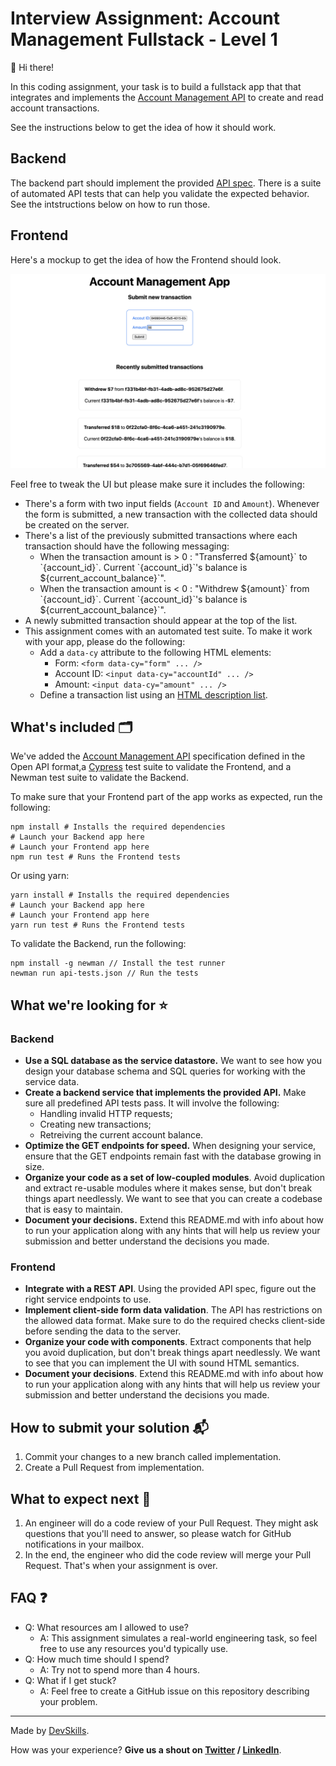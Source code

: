 # Interview Assignment: Account Management Fullstack - Level 1

👋 Hi there!

In this coding assignment, your task is to build a fullstack app that that integrates and implements the [Account Management API](api-specification.yml) to create and read account transactions.

See the instructions below to get the idea of how it should work.

## Backend
The backend part should implement the provided [API spec](api-specification.yml). There is a suite of automated API tests that can help you validate the expected behavior. See the intstructions below on how to run those.

## Frontend
Here's a mockup to get the idea of how the Frontend should look.

![Mockup](mockup.png)

Feel free to tweak the UI but please make sure it includes the following:

* There's a form with two input fields (`Account ID` and `Amount`). Whenever the form is submitted, a new transaction with the collected data should be created on the server.
* There's a list of the previously submitted transactions where each transaction should have the following messaging:
  * When the transaction amount is > 0 : "Transferred $`{amount}` to `{account_id}`. Current `{account_id}`'s balance is `${current_account_balance}`".
  * When the transaction amount is < 0 : "Withdrew $`{amount}` from `{account_id}`. Current `{account_id}`'s balance is `${current_account_balance}`".
* A newly submitted transaction should appear at the top of the list.
* This assignment comes with an automated test suite. To make it work with your app, please do the following:
  * Add a `data-cy` attribute to the following HTML elements:
    * Form: `<form data-cy="form" ... />`
    * Account ID: `<input data-cy="accountId" ... />`
    * Amount: `<input data-cy="amount" ... />`
  * Define a transaction list using an [HTML description list](https://www.w3schools.com/tags/tag_dl.asp).

## What's included 🗂
We've added the [Account Management API](api-specification.yml) specification defined in the Open API format,a [Cypress](https://www.cypress.io/) test suite to validate the Frontend, and a Newman test suite to validate the Backend. 

To make sure that your Frontend part of the app works as expected, run the following:
```shell script
npm install # Installs the required dependencies
# Launch your Backend app here
# Launch your Frontend app here
npm run test # Runs the Frontend tests
```
Or using yarn:
```shell script
yarn install # Installs the required dependencies
# Launch your Backend app here
# Launch your Frontend app here
yarn run test # Runs the Frontend tests
```

To validate the Backend, run the following:
```shell script
npm install -g newman // Install the test runner
newman run api-tests.json // Run the tests
```

## What we're looking for ⭐️

### Backend
- **Use a SQL database as the service datastore.** We want to see how you design your database schema and SQL queries for working with the service data.
- **Create a backend service that implements the provided API.** Make sure all predefined API tests pass. It will involve the following:
  - Handling invalid HTTP requests;
  - Creating new transactions;
  - Retreiving the current account balance.
- **Optimize the GET endpoints for speed.** When designing your service, ensure that the GET endpoints remain fast with the database growing in size.
- **Organize your code as a set of low-coupled modules**. Avoid duplication and extract re-usable modules where it makes sense, but don't break things apart needlessly. We want to see that you can create a codebase that is easy to maintain.
- **Document your decisions.** Extend this README.md with info about how to run your application along with any hints that will help us review your submission and better understand the decisions you made.

### Frontend
- **Integrate with a REST API**. Using the provided API spec, figure out the right service endpoints to use.
- **Implement client-side form data validation**. The API has restrictions on the allowed data format. Make sure to do the required checks client-side before sending the data to the server.
- **Organize your code with components**. Extract components that help you avoid duplication, but don't break things apart needlessly. We want to see that you can implement the UI with sound HTML semantics.
- **Document your decisions**. Extend this README.md with info about how to run your application along with any hints that will help us review your submission and better understand the decisions you made.

## How to submit your solution 📬

1. Commit your changes to a new branch called implementation.
2. Create a Pull Request from implementation.

## What to expect next 👀

1. An engineer will do a code review of your Pull Request. They might ask questions that you'll need to answer, so please watch for GitHub notifications in your mailbox.
2. In the end, the engineer who did the code review will merge your Pull Request. That's when your assignment is over.

## FAQ ❓

- Q: What resources am I allowed to use?
  - A: This assignment simulates a real-world engineering task, so feel free to use any resources you'd typically use.
- Q: How much time should I spend?
  - A: Try not to spend more than 4 hours.
- Q: What if I get stuck?
  - A: Feel free to create a GitHub issue on this repository describing your problem.
  

---

Made by [DevSkills](https://devskills.co). 

How was your experience? **Give us a shout on [Twitter](https://twitter.com/DevSkillsHQ) / [LinkedIn](https://www.linkedin.com/company/devskills)**.
